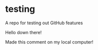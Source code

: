 # testing
A repo for testing out GitHub features

Hello down there!

Made this comment on my local computer!